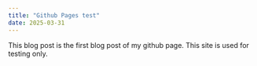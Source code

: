 ```yaml
---
title: "Github Pages test"
date: 2025-03-31
---
```


This blog post is the first blog post of my github page. This site is used for testing only.
